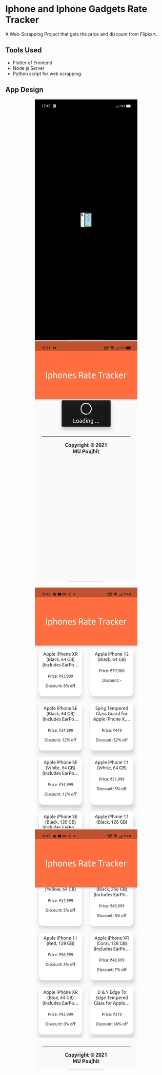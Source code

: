 # Iphone and Iphone Gadgets Rate Tracker

A Web-Scrapping Project that gets the price and discount from Flipkart.

## Tools Used

- Flutter of Frontend
- Node js Server
- Python script for web scrapping.

## App Design
<p align = "middle">
<img src = "/screenshots/image1.jpg" width="320" height = "750"></img>
<img src = "/screenshots/image2.jpg" width="320" height = "750"></img>
</p>
<p align = "middle">
<img src = "/screenshots/image3.jpg" width="320" height = "750"></img>
<img src = "/screenshots/image4.jpg" width="320" height = "750"></img>
</p>

 
